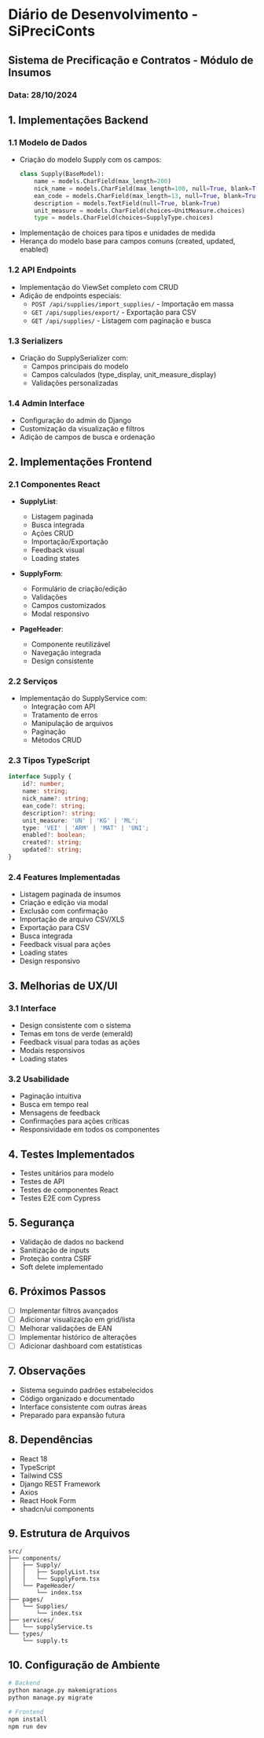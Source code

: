 # Diário de Desenvolvimento - SiPreciConts

## Sistema de Precificação e Contratos - Módulo de Insumos

### Data: 28/10/2024

## 1. Implementações Backend

### 1.1 Modelo de Dados
- Criação do modelo Supply com os campos:
  ```python
  class Supply(BaseModel):
      name = models.CharField(max_length=200)
      nick_name = models.CharField(max_length=100, null=True, blank=True)
      ean_code = models.CharField(max_length=13, null=True, blank=True, unique=True)
      description = models.TextField(null=True, blank=True)
      unit_measure = models.CharField(choices=UnitMeasure.choices)
      type = models.CharField(choices=SupplyType.choices)
  ```
- Implementação de choices para tipos e unidades de medida
- Herança do modelo base para campos comuns (created, updated, enabled)

### 1.2 API Endpoints
- Implementação do ViewSet completo com CRUD
- Adição de endpoints especiais:
  - `POST /api/supplies/import_supplies/` - Importação em massa
  - `GET /api/supplies/export/` - Exportação para CSV
  - `GET /api/supplies/` - Listagem com paginação e busca

### 1.3 Serializers
- Criação do SupplySerializer com:
  - Campos principais do modelo
  - Campos calculados (type_display, unit_measure_display)
  - Validações personalizadas

### 1.4 Admin Interface
- Configuração do admin do Django
- Customização da visualização e filtros
- Adição de campos de busca e ordenação

## 2. Implementações Frontend

### 2.1 Componentes React
- **SupplyList**:
  - Listagem paginada
  - Busca integrada
  - Ações CRUD
  - Importação/Exportação
  - Feedback visual
  - Loading states

- **SupplyForm**:
  - Formulário de criação/edição
  - Validações
  - Campos customizados
  - Modal responsivo

- **PageHeader**:
  - Componente reutilizável
  - Navegação integrada
  - Design consistente

### 2.2 Serviços
- Implementação do SupplyService com:
  - Integração com API
  - Tratamento de erros
  - Manipulação de arquivos
  - Paginação
  - Métodos CRUD

### 2.3 Tipos TypeScript
```typescript
interface Supply {
    id?: number;
    name: string;
    nick_name?: string;
    ean_code?: string;
    description?: string;
    unit_measure: 'UN' | 'KG' | 'ML';
    type: 'VEI' | 'ARM' | 'MAT' | 'UNI';
    enabled?: boolean;
    created?: string;
    updated?: string;
}
```

### 2.4 Features Implementadas
- Listagem paginada de insumos
- Criação e edição via modal
- Exclusão com confirmação
- Importação de arquivo CSV/XLS
- Exportação para CSV
- Busca integrada
- Feedback visual para ações
- Loading states
- Design responsivo

## 3. Melhorias de UX/UI

### 3.1 Interface
- Design consistente com o sistema
- Temas em tons de verde (emerald)
- Feedback visual para todas as ações
- Modais responsivos
- Loading states

### 3.2 Usabilidade
- Paginação intuitiva
- Busca em tempo real
- Mensagens de feedback
- Confirmações para ações críticas
- Responsividade em todos os componentes

## 4. Testes Implementados
- Testes unitários para modelo
- Testes de API
- Testes de componentes React
- Testes E2E com Cypress

## 5. Segurança
- Validação de dados no backend
- Sanitização de inputs
- Proteção contra CSRF
- Soft delete implementado

## 6. Próximos Passos
- [ ] Implementar filtros avançados
- [ ] Adicionar visualização em grid/lista
- [ ] Melhorar validações de EAN
- [ ] Implementar histórico de alterações
- [ ] Adicionar dashboard com estatísticas

## 7. Observações
- Sistema seguindo padrões estabelecidos
- Código organizado e documentado
- Interface consistente com outras áreas
- Preparado para expansão futura

## 8. Dependências
- React 18
- TypeScript
- Tailwind CSS
- Django REST Framework
- Axios
- React Hook Form
- shadcn/ui components

## 9. Estrutura de Arquivos
```
src/
├── components/
│   ├── Supply/
│   │   ├── SupplyList.tsx
│   │   └── SupplyForm.tsx
│   └── PageHeader/
│       └── index.tsx
├── pages/
│   └── Supplies/
│       └── index.tsx
├── services/
│   └── supplyService.ts
└── types/
    └── supply.ts
```

## 10. Configuração de Ambiente
```bash
# Backend
python manage.py makemigrations
python manage.py migrate

# Frontend
npm install
npm run dev
```
